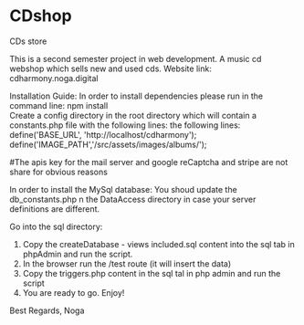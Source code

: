 # CDshop

CDs store

This is a second semester project in web development.
A music cd webshop which sells new and used cds.
Website link: cdharmony.noga.digital

Installation Guide:
In order to install dependencies please run in the command line:
npm install  
Create a config directory in the root directory which will contain
a constants.php file with the following lines:
the following lines:
define('BASE_URL', 'http://localhost/cdharmony');
define('IMAGE_PATH','/src/assets/images/albums/');

#The apis key for the mail server and google reCaptcha and stripe are not share for obvious reasons

In order to install the MySql database:
You shoud update the db_constants.php n the DataAccess directory
in case your server definitions are different.

Go into the sql directory:

1. Copy the createDatabase - views included.sql content into the sql tab
   in phpAdmin and run the script.
2. In the browser run the /test route (it will insert the data)
3. Copy the triggers.php content in the sql tal in php admin and run the script
4. You are ready to go. Enjoy!

Best Regards,
Noga
